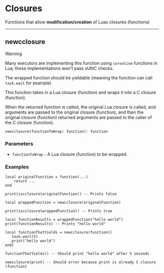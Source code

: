 # Closures

Functions that allow **modification/creation** of Luau closures (functions)

---

## newcclosure

> [!WARNING]
> Many executors are implementing this function using `coroutine` functions in Lua; these implementations won't pass sUNC checks.
>
> The wrapped function should be yieldable (meaning the function can call `task.wait` for example)

This function takes in a Lua closure (function) and wraps it into a C closure (function). 

When the returned function is called, the original Lua closure is called, and arguments are passed to the original closure (function), and then the original closure (function) returned arguments are passed to the caller of the C closure (function).
```luau
newcclosure(functionToWrap: function): function
```

### Parameters
- `functionToWrap` - A Lua closure (function) to be wrapped.

### Examples
```luau
local originalFunction = function(...)
    return ...
end

print(iscclosure(originalFunction)) -- Prints false

local wrappedFunction = newcclosure(originalFunction)

print(iscclosure(wrappedFunction)) -- Prints true

local functionResults = wrappedFunction("hello world")
print(functionResults) -- Prints "hello world"
```

```luau
local functionThatYields = newcclosure(function()
   task.wait(5)
   print("hello world")
end)

functionThatYields() -- Should print "hello world" after 5 seconds
```

```luau
newcclosure(print) -- Should error because print is already C closure (function)
```
